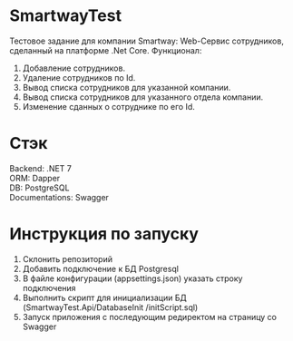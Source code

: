 # SmartwayTest

Тестовое задание для компании Smartway:
Web-Сервис сотрудников, сделанный на платформе .Net Core.
Функционал:
1. Добавление сотрудников.
2. Удаление сотрудников по Id.
3. Вывод списка сотрудников для указанной компании.
4. Вывод списка сотрудников для указанного отдела компании.
5. Изменение сданных о сотруднике по его Id.

# Стэк
Backend: .NET 7<br/>
ORM: Dapper<br/>
DB: PostgreSQL<br/>
Documentations: Swagger<br/>

# Инструкция по запуску
1. Склонить репозиторий
2. Добавить подключение к БД Postgresql
3. В файле конфигурации (appsettings.json) указать строку подключения
4. Выполнить скрипт для инициализации БД (SmartwayTest.Api/DatabaseInit
/initScript.sql)
5. Запуск приложения с последующим редиректом на страницу со Swagger
